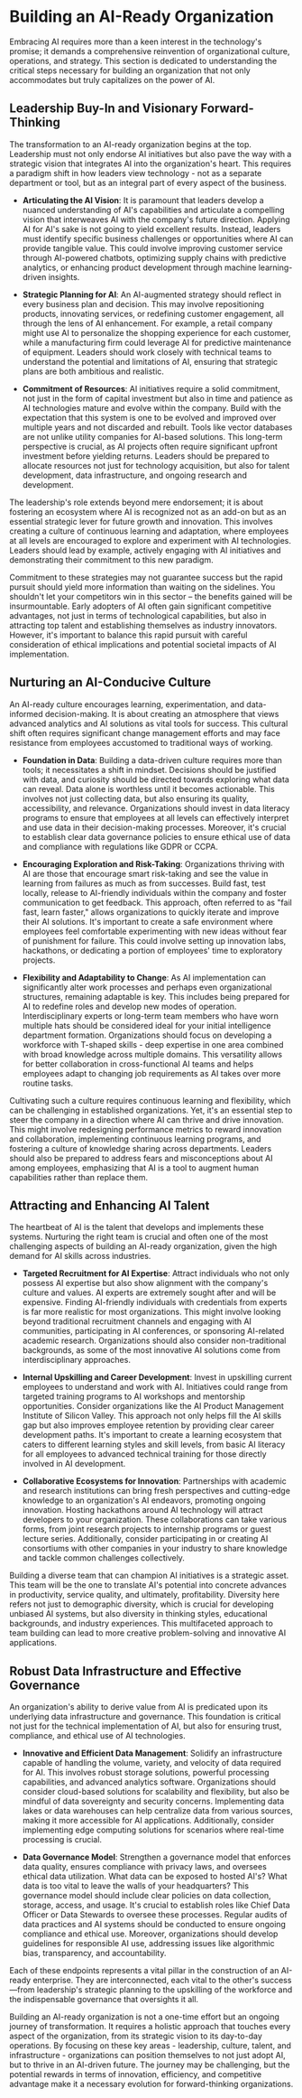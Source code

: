 # Building an AI-Ready Organization

Embracing AI requires more than a keen interest in the technology's promise; it demands a comprehensive reinvention of organizational culture, operations, and strategy. This section is dedicated to understanding the critical steps necessary for building an organization that not only accommodates but truly capitalizes on the power of AI.

## Leadership Buy-In and Visionary Forward-Thinking

The transformation to an AI-ready organization begins at the top. Leadership must not only endorse AI initiatives but also pave the way with a strategic vision that integrates AI into the organization's heart. This requires a paradigm shift in how leaders view technology - not as a separate department or tool, but as an integral part of every aspect of the business.

- **Articulating the AI Vision**: It is paramount that leaders develop a nuanced understanding of AI's capabilities and articulate a compelling vision that interweaves AI with the company's future direction. Applying AI for AI's sake is not going to yield excellent results. Instead, leaders must identify specific business challenges or opportunities where AI can provide tangible value. This could involve improving customer service through AI-powered chatbots, optimizing supply chains with predictive analytics, or enhancing product development through machine learning-driven insights.

- **Strategic Planning for AI**: An AI-augmented strategy should reflect in every business plan and decision. This may involve repositioning products, innovating services, or redefining customer engagement, all through the lens of AI enhancement. For example, a retail company might use AI to personalize the shopping experience for each customer, while a manufacturing firm could leverage AI for predictive maintenance of equipment. Leaders should work closely with technical teams to understand the potential and limitations of AI, ensuring that strategic plans are both ambitious and realistic.

- **Commitment of Resources**: AI initiatives require a solid commitment, not just in the form of capital investment but also in time and patience as AI technologies mature and evolve within the company. Build with the expectation that this system is one to be evolved and improved over multiple years and not discarded and rebuilt. Tools like vector databases are not unlike utility companies for AI-based solutions. This long-term perspective is crucial, as AI projects often require significant upfront investment before yielding returns. Leaders should be prepared to allocate resources not just for technology acquisition, but also for talent development, data infrastructure, and ongoing research and development.

The leadership's role extends beyond mere endorsement; it is about fostering an ecosystem where AI is recognized not as an add-on but as an essential strategic lever for future growth and innovation. This involves creating a culture of continuous learning and adaptation, where employees at all levels are encouraged to explore and experiment with AI technologies. Leaders should lead by example, actively engaging with AI initiatives and demonstrating their commitment to this new paradigm.

Commitment to these strategies may not guarantee success but the rapid pursuit should yield more information than waiting on the sidelines. You shouldn't let your competitors win in this sector – the benefits gained will be insurmountable. Early adopters of AI often gain significant competitive advantages, not just in terms of technological capabilities, but also in attracting top talent and establishing themselves as industry innovators. However, it's important to balance this rapid pursuit with careful consideration of ethical implications and potential societal impacts of AI implementation.

## Nurturing an AI-Conducive Culture

An AI-ready culture encourages learning, experimentation, and data-informed decision-making. It is about creating an atmosphere that views advanced analytics and AI solutions as vital tools for success. This cultural shift often requires significant change management efforts and may face resistance from employees accustomed to traditional ways of working.

- **Foundation in Data**: Building a data-driven culture requires more than tools; it necessitates a shift in mindset. Decisions should be justified with data, and curiosity should be directed towards exploring what data can reveal. Data alone is worthless until it becomes actionable. This involves not just collecting data, but also ensuring its quality, accessibility, and relevance. Organizations should invest in data literacy programs to ensure that employees at all levels can effectively interpret and use data in their decision-making processes. Moreover, it's crucial to establish clear data governance policies to ensure ethical use of data and compliance with regulations like GDPR or CCPA.

- **Encouraging Exploration and Risk-Taking**: Organizations thriving with AI are those that encourage smart risk-taking and see the value in learning from failures as much as from successes. Build fast, test locally, release to AI-friendly individuals within the company and foster communication to get feedback. This approach, often referred to as "fail fast, learn faster," allows organizations to quickly iterate and improve their AI solutions. It's important to create a safe environment where employees feel comfortable experimenting with new ideas without fear of punishment for failure. This could involve setting up innovation labs, hackathons, or dedicating a portion of employees' time to exploratory projects.

- **Flexibility and Adaptability to Change**: As AI implementation can significantly alter work processes and perhaps even organizational structures, remaining adaptable is key. This includes being prepared for AI to redefine roles and develop new modes of operation. Interdisciplinary experts or long-term team members who have worn multiple hats should be considered ideal for your initial intelligence department formation. Organizations should focus on developing a workforce with T-shaped skills - deep expertise in one area combined with broad knowledge across multiple domains. This versatility allows for better collaboration in cross-functional AI teams and helps employees adapt to changing job requirements as AI takes over more routine tasks.

Cultivating such a culture requires continuous learning and flexibility, which can be challenging in established organizations. Yet, it's an essential step to steer the company in a direction where AI can thrive and drive innovation. This might involve redesigning performance metrics to reward innovation and collaboration, implementing continuous learning programs, and fostering a culture of knowledge sharing across departments. Leaders should also be prepared to address fears and misconceptions about AI among employees, emphasizing that AI is a tool to augment human capabilities rather than replace them.

## Attracting and Enhancing AI Talent

The heartbeat of AI is the talent that develops and implements these systems. Nurturing the right team is crucial and often one of the most challenging aspects of building an AI-ready organization, given the high demand for AI skills across industries.

- **Targeted Recruitment for AI Expertise**: Attract individuals who not only possess AI expertise but also show alignment with the company's culture and values. AI experts are extremely sought after and will be expensive. Finding AI-friendly individuals with credentials from experts is far more realistic for most organizations. This might involve looking beyond traditional recruitment channels and engaging with AI communities, participating in AI conferences, or sponsoring AI-related academic research. Organizations should also consider non-traditional backgrounds, as some of the most innovative AI solutions come from interdisciplinary approaches.

- **Internal Upskilling and Career Development**: Invest in upskilling current employees to understand and work with AI. Initiatives could range from targeted training programs to AI workshops and mentorship opportunities. Consider organizations like the AI Product Management Institute of Silicon Valley. This approach not only helps fill the AI skills gap but also improves employee retention by providing clear career development paths. It's important to create a learning ecosystem that caters to different learning styles and skill levels, from basic AI literacy for all employees to advanced technical training for those directly involved in AI development.

- **Collaborative Ecosystems for Innovation**: Partnerships with academic and research institutions can bring fresh perspectives and cutting-edge knowledge to an organization's AI endeavors, promoting ongoing innovation. Hosting hackathons around AI technology will attract developers to your organization. These collaborations can take various forms, from joint research projects to internship programs or guest lecture series. Additionally, consider participating in or creating AI consortiums with other companies in your industry to share knowledge and tackle common challenges collectively.

Building a diverse team that can champion AI initiatives is a strategic asset. This team will be the one to translate AI's potential into concrete advances in productivity, service quality, and ultimately, profitability. Diversity here refers not just to demographic diversity, which is crucial for developing unbiased AI systems, but also diversity in thinking styles, educational backgrounds, and industry experiences. This multifaceted approach to team building can lead to more creative problem-solving and innovative AI applications.

## Robust Data Infrastructure and Effective Governance

An organization's ability to derive value from AI is predicated upon its underlying data infrastructure and governance. This foundation is critical not just for the technical implementation of AI, but also for ensuring trust, compliance, and ethical use of AI technologies.

- **Innovative and Efficient Data Management**: Solidify an infrastructure capable of handling the volume, variety, and velocity of data required for AI. This involves robust storage solutions, powerful processing capabilities, and advanced analytics software. Organizations should consider cloud-based solutions for scalability and flexibility, but also be mindful of data sovereignty and security concerns. Implementing data lakes or data warehouses can help centralize data from various sources, making it more accessible for AI applications. Additionally, consider implementing edge computing solutions for scenarios where real-time processing is crucial.

- **Data Governance Model**: Strengthen a governance model that enforces data quality, ensures compliance with privacy laws, and oversees ethical data utilization. What data can be exposed to hosted AI's? What data is too vital to leave the walls of your headquarters? This governance model should include clear policies on data collection, storage, access, and usage. It's crucial to establish roles like Chief Data Officer or Data Stewards to oversee these processes. Regular audits of data practices and AI systems should be conducted to ensure ongoing compliance and ethical use. Moreover, organizations should develop guidelines for responsible AI use, addressing issues like algorithmic bias, transparency, and accountability.

Each of these endpoints represents a vital pillar in the construction of an AI-ready enterprise. They are interconnected, each vital to the other's success—from leadership's strategic planning to the upskilling of the workforce and the indispensable governance that oversights it all. 

Building an AI-ready organization is not a one-time effort but an ongoing journey of transformation. It requires a holistic approach that touches every aspect of the organization, from its strategic vision to its day-to-day operations. By focusing on these key areas - leadership, culture, talent, and infrastructure - organizations can position themselves to not just adopt AI, but to thrive in an AI-driven future. The journey may be challenging, but the potential rewards in terms of innovation, efficiency, and competitive advantage make it a necessary evolution for forward-thinking organizations.